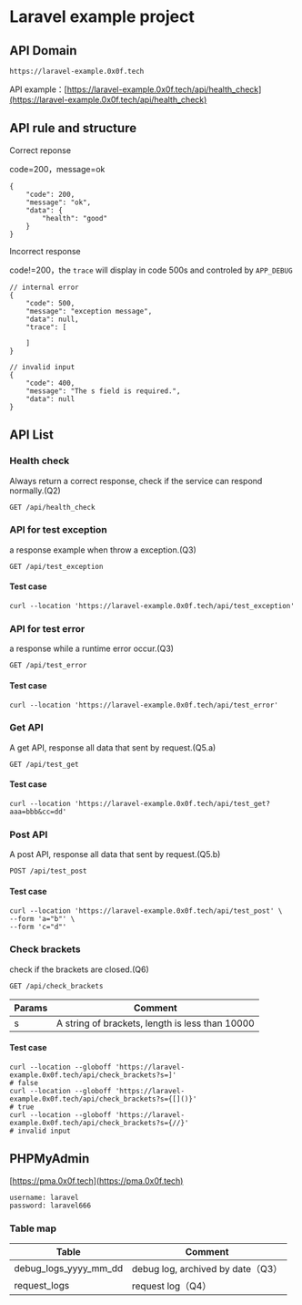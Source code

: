 # Laravel example project

## API Domain

    https://laravel-example.0x0f.tech

API example：[https://laravel-example.0x0f.tech/api/health_check](https://laravel-example.0x0f.tech/api/health_check)

## API rule and structure

Correct reponse

code=200，message=ok

    {
        "code": 200,
        "message": "ok",
        "data": {
            "health": "good"
        }
    }

Incorrect response

code!=200，the `trace` will display in code 500s and controled by `APP_DEBUG`

    // internal error
    {
        "code": 500,
        "message": "exception message",
        "data": null,
        "trace": [
            
        ]
    }

    // invalid input
    {
        "code": 400,
        "message": "The s field is required.",
        "data": null
    }
## API List

### Health check

Always return a correct response, check if the service can respond normally.(Q2)

    GET /api/health_check       

### API for test exception

a response example when throw a exception.(Q3)

    GET /api/test_exception    

#### Test case

    curl --location 'https://laravel-example.0x0f.tech/api/test_exception'

### API for test error

a response while a runtime error occur.(Q3)

    GET /api/test_error         

#### Test case

    curl --location 'https://laravel-example.0x0f.tech/api/test_error'
### Get API

A get API, response all data that sent by request.(Q5.a)

    GET /api/test_get        

#### Test case

    curl --location 'https://laravel-example.0x0f.tech/api/test_get?aaa=bbb&cc=dd'

### Post API

A post API, response all data that sent by request.(Q5.b)

    POST /api/test_post         

#### Test case
    curl --location 'https://laravel-example.0x0f.tech/api/test_post' \
    --form 'a="b"' \
    --form 'c="d"'

### Check brackets

check if the brackets are closed.(Q6)

    GET /api/check_brackets     


| Params | Comment |
|------------- |-------------|
| s | A string of brackets, length is less than 10000 |

#### Test case

    curl --location --globoff 'https://laravel-example.0x0f.tech/api/check_brackets?s=]'
    # false
    curl --location --globoff 'https://laravel-example.0x0f.tech/api/check_brackets?s={[]()}'
    # true
    curl --location --globoff 'https://laravel-example.0x0f.tech/api/check_brackets?s={//}'
    # invalid input

## PHPMyAdmin

[https://pma.0x0f.tech](https://pma.0x0f.tech)

    username: laravel
    password: laravel666

### Table map

Table                  | Comment
-----------------------|-----------------------------
debug_logs_yyyy_mm_dd  | debug log, archived by date（Q3）
request_logs           | request log（Q4）
